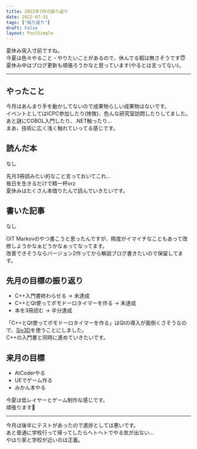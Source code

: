 ```yaml
---
title: 2022年7月の振り返り
date: 2022-07-31
tags: ["振り返り"]
draft: False
layout: PostSimple
---
```


夏休み突入寸前ですね。  
今夏は色々やること・やりたいことがあるので、休んでる暇は無さそうです😇  
夏休み中はブログ更新も頑張ろうかなと思っています(やるとは言ってない)。  

---

## やったこと

今月はあんまり手を動かしてないので成果物らしい成果物はないです。  
イベントとしてはICPC参加したり(惨敗)、色んな研究室訪問したりしてました。  
あと謎にCOBOL入門したり、.NET触ったり…  
まあ、技術に広く浅く触れていってる感じです。  

## 読んだ本

なし

先月3冊読みたい的なこと言っておいてこれ…  
毎日を生きるだけで精一杯orz  
夏休みはたくさん本借りたんで読んでいきたいです。  

## 書いた記事

なし

OIT Markovのやつ書こうと思ったんですが、精度がイマイチなこともあって改修しようかなぁどうかなぁってなってます。  
改善できそうならバージョン2作ってから解説ブログ書きたいので保留してます。  

## 先月の目標の振り返り

- C++入門書終わらせる
  → 未達成
- C++とQt使ってポモドーロタイマーを作る
  → 未達成
- 本を3冊読む
  → 半分達成

「C++とQt使ってポモドーロタイマーを作る」はQtの導入が面倒くさそうなので、[Siv3D](https://siv3d.github.io/ja-jp/)を使うことにしました。  
C++の入門書と同時に進めていきたいです。  

## 来月の目標

- AtCoderやる
- UEでゲーム作る
- みかん本やる

今夏は低レイヤーとゲーム制作な感じです。  
頑張ります💪  

---

今月は後半にテストがあったので進捗としては悪いです。  
あと普通に学校行って帰ってしたらヘトヘトでやる気が出ない…  
やはり家と学校が近いのは正義。  
